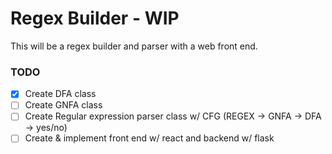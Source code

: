 # Regex Builder - WIP
This will be a regex builder and parser with a web front end. 

### TODO
- [x] Create DFA class
- [ ] Create GNFA class
- [ ] Create Regular expression parser class w/ CFG (REGEX -> GNFA -> DFA -> yes/no)
- [ ] Create & implement front end w/ react and backend w/ flask
